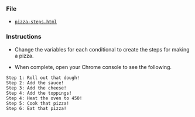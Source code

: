 ### File

* [`pizza-steps.html`](Unsolved/pizza-steps.html)

### Instructions

* Change the variables for each conditional to create the steps for making a pizza.

* When complete, open your Chrome console to see the following.

```
Step 1: Roll out that dough!
Step 2: Add the sauce!
Step 3: Add the cheese!
Step 4: Add the toppings!
Step 4: Heat the oven to 450!
Step 5: Cook that pizza!
Step 6: Eat that pizza!
```

